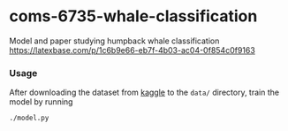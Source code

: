 coms-6735-whale-classification
==============================

Model and paper studying humpback whale classification https://latexbase.com/p/1c6b9e66-eb7f-4b03-ac04-0f854c0f9163

### Usage

After downloading the dataset from [kaggle](https://www.kaggle.com/c/humpback-whale-identification)
to the `data/` directory, train the model by running

```sh
./model.py
```
